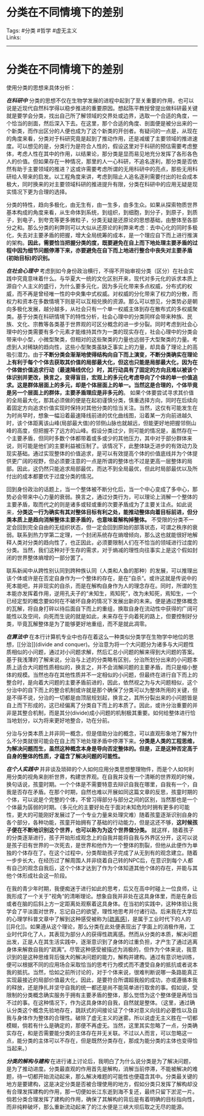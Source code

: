# 分类在不同情境下的差别


Tags: #分类 #哲学 #虚无主义  
Links:

---

# 分类在不同情境下的差别

使用分类的思想来具体分析：

***在科研中***
分类的思想不仅在生物学发展的进程中起到了至关重要的作用，也可以说是近现代自然科学得以稳步推进的重要原因。想起陈平教授曾提出做科研最关键就是要学会分类，找出自己所了解领域的交界处或边界，选取一个合适的角度，一个恰当的剖面，然后深入下去。在这里，那个合适的角度、剖面便是被分出来的一个新类，而作出区分的人便也成为了这个新类的开创者。有疑问的一点是，从现在的角度来看，分类对于科研究竟是起到了推动作用，还是减缓了主要领域的推进速度。可以想见的是，分类行为是符合人性的，假设这里对于科研的预估需要考虑整体，考虑人性在其中的作用，以结果论，那分类是显而易见地充分发挥了各形各色人的价值。但如果存在一种情况，那里的人一心科研，不追名逐利，那分类是否依然有助于主要领域的推进？这或许需要考虑所谓的无用科研中的亮点，那些无用科研给人带来的启发。以工程角度来讲，考虑到阻止人追名逐利需要付出的社会成本极大，同时换来的对主要领域科研的推进提升有限，分类在科研中的应用无疑是现实情况下更为合理的选择。

分类的特性，趋向多极化，由无生有，由一生多，由多生众。如果从探索物质世界基本构成的角度来看，从生命体到系统，到组织，到细胞，到分子，到原子，到质子，到电子，到夸克等更多微粒子，分类无疑是还原论的思想基础，由整体至各部分之和。那么分类的利弊则可以大似从还原论的利弊来考虑：去中心化的同时多极化，失去对主要矛盾的把握，增大全局统筹的成本，是一个理应自下而上进行推演的架构。**因此，需要恰当把握分类的度，既要避免在自上而下地处理主要矛盾的过程中因为细节问题停滞下来，亦要避免在自下而上地进行整合中丧失对主要矛盾(初始目标)的识别。**

***在社会心理中***
考虑到如今身份政治横行，不得不开始审视分类（区分）在社会实践中究竟意味着什么。与华夏大一统的文化区别开来，现代对多元化的诉求本质上源自个人主义的盛行，为什么要多元化，因为多元化带来多点权威，分布式的权威，而不再是曾经唯一性的中央集中式权威。对权威的分化带来了权力的分散，而权力和资本在多数情境下则是可以互相兑换的资源。那么可以想见，分类势必是朝向多极化发展，越分越多，从社会只有一个单一权威主体到存在散布式的多权威聚类。基于分类在科研情境下的特性分析，社会心理中的分类同样会带来种族、民族、文化、宗教等各类基于世界观的可区分概念的进一步分裂。同时考虑到社会心理中的分类需要有多个元素才能维持其作为一类的现实存在，社会心理中的分类会带来中小型，小微型聚类，但相对的这些聚类的力量也远弱于大型聚类的力量。考虑到人对稀缺的趋向性，这些小型聚类虽缺乏事实上的力量，却具备了理论上的高吸引潜力。由于**不断分类会渐渐地使得结构向自下而上演变，不断分类确实在理论上有利于每个个体去获取其价值的局部最大化，但这也只能是局部最大化，因为在个体做价值追求行动（最速降线优化）时，其行动具有了固定的方向且难以被该个体识别并更改，换言之，变得盲目，宏观上的多元化考虑导向了个体的单一价值追求。这是群体层面上的多元，却是个体层面上的单一。当然这是合理的，个体毕竟是另一个层面上的群体，主要矛盾理应是非多元的**。 如果个体要尝试寻求其价值的全局最大化，那其必须做的便是在起初谨慎分类，慎重选择方向，同时在后续向着固定方向追求价值实现时保持对其他分类的恰当关注。当然，这仅有可能发生在为时尚早时，想象一幅沿着最速降线前进的优化曲线图，沿着某一方向前进越久时，该个体距离该山峰(局部最大值)的邻侧山脉也就越远，但能更好地把握邻侧山峰的高度，但把握不了远方的山峰。假设分类过少，则可能的情况是，虽然存在一个主要矛盾，但同时多数个体都带着或多或少的其他压力，其中对于部分群体来说，则可能是他们的主要利益被压制了。该情况下，此整体缺乏进步的有效动力及现实基础。通过实现整体的价值追求，是可以有效提高个体的价值底线并为个体提供更广阔的视野，但必须要注意的一点是所谓的整体也不过是更高一层整体的局部。因此，这仍然只能追求局部最优，而达不到全局最优，但此时局部最优以及所付出的成本都要优于过度分类的情况。

回到身份政治的话题上，当一个整体被不断分化后，当一个中心变成了多中心，那势必会带来中心力量的衰弱。换言之，通过分类行为，可以理论上消解一个整体的主要矛盾，取而代之的则是诸多或轻或重的次要矛盾成为了主要关注点。如此说来，**分类这一行为确实有其对整体目标有利之处，能推动整体向着目标前进，但分类本质上是趋向消解整体主要矛盾的，也意味着解构掉整体。** 不受限的分类不一定会回到完全自由的无组织状态，但一定会回到原始的部落状态，可谓之秩序的衰弱。联系到热力学第二定理，一个封闭系统存在熵增倾向，那么这也就能很好地解释人类对分类的趋向性了，也正因此，必须要限制人们在不恰当的领域进行过度的分类。当然，我们这种对于生存的需求，对于熵减的理性向往事实上是这个假如封闭的世界整体熵增的一部分罢了。

联系新闻中从跨性别认同到跨种族认同（人类和人鱼的那种）的发展，可以推理出该个体或许是在否定自身作为一个整体的存在，是在”自杀“。或许这就是传说中的死本能吧，并非现实的自杀，而是在解构自身作为人的理念存在。同时，所谓的生本能亦发挥着作用，逆用孔夫子的“未知生，焉知死”，改为未知死，焉知生，一个已经定型的概念要如何在不破坏自身的情况下发展出新的未来。便是通过整体概念的瓦解，将自身打碎以待后面自下而上的重组，换取自身在流动性中获得的广阔可能性以及空间，向死而生说的就是如此，未来存在于向着死的路上，但要控制好分类，毕竟瓦解整体是为了能够更好地重组，而不是就此凋零。

***在算法中***
在本行计算机专业中也存在着这么一种类似分类学在生物学中地位的思想，[[分治]](divide and conquer)。分治意为将一个大问题分为诸多与大问题性质相似的小问题，通过对小问题求解，然后汇总小问题的解来得到大问题的答案。基于我浅薄的了解来说，分治与上述的分类略有区别，分治所划分出来的小问题本质上适合大问题性质相似的，换言之，并不会消解问题的主要矛盾，而只是缩小整体的规模。当然也存在其他性质并不一定相似的小问题，但最终在进行自下而上的整合时，是向着大问题的主要矛盾前进的，因此，依然视之为与大问题相似，这个分治中的自下而上的整合机制或许就是那个确保了分类可以为整体所用的关键，但是不得不说，分治的一切都是由顶层规划起，换言之，其所分裂出来的小问题皆是自上而下形成的，这已经偏离了分类自下而上的本质了。因此，或许分治重要的并非是其整合机制，而是其分(divide)成小问题的机制极其重要。如何给整体进行恰当地划分，以为将来更好地整合，功在分前。

分治与分类本质上并非同一概念，但是借助分治的概念，可以直观形象地了解为什么不分类就很可能会在自上而下地处理矛盾中停滞下来。**分类是人类的工程思维，为解决问题而生，虽然这种概念本身是导向否定整体的。但是，正是这种否定高于自身的整体的性质，才蕴含了解决问题的可能性。**

***在个人实践中***
并非谈及琐碎的个人如何应用分类思想整理物件，而是个人如何利用分类的视角来剖析世界，构建世界观。在自我并没有一个清晰的世界观的时候，换句话说，孩童时期。一个个体是不需要特意去辩识自我在哪里，自我有一个，自我是否存在矛盾。在那个时期，自然也难以开展如同这篇文章的反思，孩童时期的个体，可以说是个完整的个体，不曾习得部分与部分之间的区别，当然那也是一个个体最为孱弱的时期。（多元化的主要好处在于面对未知危险时拥有更多的可能性，更大的可能刚好发展过了一个专业力量来处理灾难）随着孩童逐渐识别自身的各个部分，各种功能，孩童开始拥有了基础的行动能力，但是这还不够，**这时候孩子便在不断地识别这个世界，也可以称为为这个世界做分类。** 就这样，随着孩子的分类逐渐进行，孩子开始形成观念上的自我并能将自我与外界区分开，这可以说是孩子旧有世界的一次死去，是世界和他作为一个整体的割裂，但他从此便作为单独的个体存在了。在这个过程中，分类帮助孩子完成了从无到有的观念建立。随着一步步长大，在经历过了解周围人并非绕着自己转的NPC后，在意识到每个人都有自己的观念自我后，这个个体才达到了作为个体知道其他个体的存在，并能与其他个体形成社会这一阶段。

在我的青少年时期，我便痴迷于进行如此的思考，后又在高中时碰上一位良师，让我形成了一个关于"视角“的清晰理论。想象自我并非处在这具身体里，而是在身后或者在脑的后斜上方一定距离处观察着这具身体。在当初的实践中，这种体验让我学会了平淡面对世界，忘记自己的欲望，理性地思考并付诸行动。后来我在大学后的心理学科普文章中了解到这种感受被称为[[疏离感]](Alienation)，是属于工业时代下的人的[[异化]]。如果遵从这个理论，那么分类在此处便表现出了字面上的消极作用，工业时代异化了人，其表现为部分人的获得性疏离感。然而从分类的本质，解决问题出发，正是人在其生活实践中，逐渐意识到了身体的过重负担，才产生了通过逃离身体来解救自我的“疏离”。尽管这种感受被描述为消极的，但作为个体来说，我意识到的是这种思维背后强大的解决问题的能力，解构并建构。通过有意识地训练，便可以根据不同的应用场合采取恰当的思考行为模式而不遭受自身的抵抗或者说本我的抵抗。当然，恰如之前所讨论的，对于个体来说，很难判断说哪一条路能真正实现最接近的局部价值最大化，因此，是要符合所谓超我般的成功，亦或遵循本我的释放，还是挣扎并坚守自我的统一都还是尚不能简单进行取舍的事。假如说，受限制的分类概念确实服务于拥有主要矛盾的整体，那么觉悟为这个整体便是再恰当不过的事。在这种情况下，作为这具身体的自我，自然就是整体。（这里，通过确认分类这个概念先验地存在，跳跃式的间接论证了个体对意义向往的必要性以及自我与身体作为整体的合理性。破除了虚无主义的迷雾。所以说虚无主义胜在一切都模糊，倘若有什么是确定的，那便不再虚无。当然，这里其实忽略了一点，分类确实存在，和是否需要能分类的主体存在并无关联。不过以人而言，可以忽略这一点，能分类的主体可以不存在，但是既然分类存在，那成为能分类的主体也变得恰当起来。）

***分类的解构与建构***
在进行诸上讨论后，我明白了为什么说分类是为了解决问题，是为了推动进度。分类最直观的作用首先是解构，消解当前停滞，不能被解决的难题，待一切都开始流动起来，那么解决难题的可能性也便蕴含其中。分类最关键的地方是要建构，这是决定分类是否被合理使用的地方，假如分类只发挥了解构却没有合理发挥建构的作用，那一切便如长江东逝到海不复还，最终只留下淤泥一片。倘若分类合理发挥了建构的作用，确保了其解构的背后是有着明确的目标指向性，而非纯粹破坏，那么重新流动起来了的江水便是三峡大坝后取之无尽的能源。
